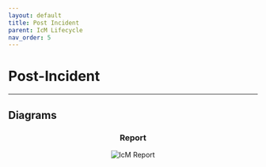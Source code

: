 ```yaml
---
layout: default
title: Post Incident
parent: IcM Lifecycle
nav_order: 5
---
```


# Post-Incident

---

## Diagrams

<center>

### Report

![IcM Report](https://raw.githubusercontent.com/Software-For-Love/incident-management-protocols/master/img/diagrams/sfl-icm-Report.png)

</center>